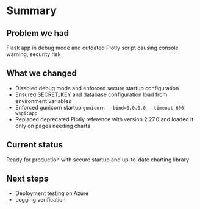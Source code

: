 # Summary

## Problem we had
Flask app in debug mode and outdated Plotly script causing console warning, security risk

## What we changed
- Disabled debug mode and enforced secure startup configuration
- Ensured SECRET_KEY and database configuration load from environment variables
- Enforced gunicorn startup `gunicorn --bind=0.0.0.0 --timeout 600 wsgi:app`
- Replaced deprecated Plotly reference with version 2.27.0 and loaded it only on pages needing charts

## Current status
Ready for production with secure startup and up-to-date charting library

## Next steps
- Deployment testing on Azure
- Logging verification
